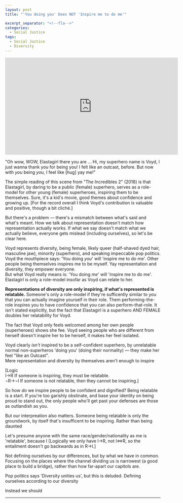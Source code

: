 ```yaml
---
layout: post
title: "'You doing you' Does NOT 'Inspire me to do me'"

excerpt_separator: "<!--fla-->"
categories:
  - Social Justice
tags:
  - Social Justice
  - Diversity
---
```


<iframe width="560" height="315" align="middle" src="https://www.youtube.com/embed/GI8he-IbolA?controls=1&amp;start=0&amp;end=51" frameborder="0" allow="autoplay; encrypted-media" allowfullscreen></iframe>

"Oh wow, WOW, Elastagirl there you are ... Hi, my superhero name is Voyd, I just wanna thank you for being you! I felt like an outcast, before. But now with *you* being *you*, I feel like [hug] yay me!"

The simple reading of this scene from "The Incredibles 2" (2018) is that Elastagirl, by daring to be a public (female) superhero, serves as a role-model for other young (female) superheroes, inspiring them to be themselves. Sure, it's a kid's movie, good themes about confidence and growing up. [For the record overall I think Voyd's contribution is valuable and positive, though a bit cliché.]

But there's a problem — there's a mismatch between what's said and what's meant. How we talk about representation doesn't match how representation actually works. If what we say doesn't match what we actually believe, everyone gets mislead (including ourselves), so let's be clear here.

Voyd represents diversity, being female, likely queer (half-shaved dyed hair, masculine jaw), minority (superhero), and speaking impeccable pop politics.  
Voyd the mouthpiece says: 'You doing *you*' will 'inspire me to do me'. Other people being themselves inspires me to be myself. Yay representation and diversity, they empower everyone.  
But what Voyd really means is: 'You doing *me*' will 'inspire me to do me'. Elastagirl is only a role-model insofar as Voyd can relate to her.

**Representations of diversity are only inspiring, if what's represented is relatable.** Someone's only a role-model if they're sufficently similar to you that you can actually imagine yourself in their role. Them performing-the-role inspires you to have confidence that you can also perform-that-role. It isn't stated explicitly, but the fact that Elastagirl is a superhero AND FEMALE doubles her relatability for Voyd.

The fact that Voyd only feels welcomed among her own people (superheroes) shows she fee.
Voyd seeing people who are different from herself doesn't inspire her to be herself, it makes her feel isolated.

Voyd clearly *isn't* inspired to be a self-confident superhero, by unrelatable normal non-superheros 'doing you' (doing their normality) — they make her feel "like an Outcast".  
Mere representation and diversity by themselves aren't enough to inspire

[Logic  
I→R  If someone is inspiring, they must be relatable.  
¬R→¬I If someone is not relatable, then they cannot be inspiring.]


So how *do* we inspire people to be confident and dignified? Being relatable is a start. If you're too garishly obstinate, and base your identity on being proud to stand out, the only people who'll get past your defenses are those as outlandish as you.


But our interpreation also matters. Someone being relatable is only the groundwork, by itself that's insufficent to be inspiring. Rather than being daunted

Let's presume anyone with the same race/gender/nationality as me is 'relatable', because I 
[Logically we only have I→R, not I⇔R, so the entailment doesn't go backwards as in R→I.] 

Not defining ourselves by our differences, but by what we have in common. Focusing on the places where the channel dividing us is narrowest (a good place to build a bridge), rather than how far-apart our capitols are.


Pop politics says 'Diversity unities us', but this is deluded. Defining ourselves according to our diversity


Instead we should 










___


